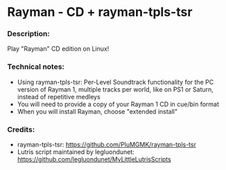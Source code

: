 # Rayman - CD + rayman-tpls-tsr
### Description:
Play "Rayman" CD edition on Linux!
### Technical notes:
- Using rayman-tpls-tsr: Per-Level Soundtrack functionality for the PC version of Rayman 1, multiple tracks per world, like on PS1 or Saturn, instead of repetitive medleys
- You will need to provide a copy of your Rayman 1 CD in cue/bin format
- When you will install Rayman, choose "extended install"
### Credits:
- rayman-tpls-tsr: https://github.com/PluMGMK/rayman-tpls-tsr
- Lutris script maintained by legluondunet: https://github.com/legluondunet/MyLittleLutrisScripts
